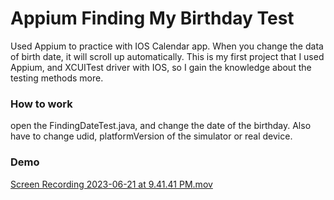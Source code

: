 # Appium Finding My Birthday Test #
Used Appium to practice with IOS Calendar app. When you change the data of birth date,
it will scroll up automatically. This is my first project that I 
used Appium, and XCUITest driver with IOS, so I gain the knowledge about the testing methods more.

### How to work ###
open the FindingDateTest.java, and change the date of the birthday.
Also have to change udid, platformVersion of the simulator or real device.

### Demo ###
[Screen Recording 2023-06-21 at 9.41.41 PM.mov](..%2F..%2FScreen%20Recording%202023-06-21%20at%209.41.41%20PM.mov)